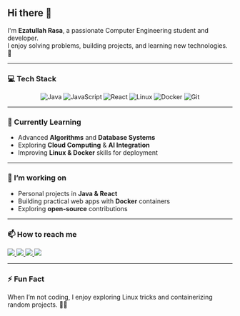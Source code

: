 ## Hi there 👋

I'm **Ezatullah Rasa**, a passionate Computer Engineering student and developer.  
I enjoy solving problems, building projects, and learning new technologies. 🚀

---

### 💻 Tech Stack

<div align="center">

<img src="https://img.shields.io/badge/Java-%23ED8B00.svg?style=for-the-badge&logo=openjdk&logoColor=white" alt="Java"/>
<img src="https://img.shields.io/badge/JavaScript-%23F7DF1E.svg?style=for-the-badge&logo=javascript&logoColor=black" alt="JavaScript"/>
<img src="https://img.shields.io/badge/React-%2320232a.svg?style=for-the-badge&logo=react&logoColor=%2361DAFB" alt="React"/>
<img src="https://img.shields.io/badge/Linux-FCC624?style=for-the-badge&logo=linux&logoColor=black" alt="Linux"/>
<img src="https://img.shields.io/badge/Docker-2496ED?style=for-the-badge&logo=docker&logoColor=white" alt="Docker"/>
<img src="https://img.shields.io/badge/Git-%23F05033.svg?style=for-the-badge&logo=git&logoColor=white" alt="Git"/>

</div>

---

### 🌱 Currently Learning
- Advanced **Algorithms** and **Database Systems**  
- Exploring **Cloud Computing** & **AI Integration**  
- Improving **Linux & Docker** skills for deployment  

---

### 🔭 I’m working on
- Personal projects in **Java & React**  
- Building practical web apps with **Docker** containers  
- Exploring **open-source** contributions  

---

### 📫 How to reach me

<div display="flex">
  <a href="https://www.linkedin.com/](https://www.linkedin.com/in/ezatullah-rasa/">
    <img src="https://img.shields.io/badge/linkedin-%230077B5.svg?style=for-the-badge&logo=linkedin&logoColor=white"/>
  </a>
 <a href="https://www.facebook.com/](https://www.facebook.com/ezatullahrasa113">
    <img src="https://img.shields.io/badge/facebook-%231877F2.svg?style=for-the-badge&logo=facebook&logoColor=white"/>
  </a>
  <a href="https://www.instagram.com/ezatullahrasa113/">
    <img src="https://img.shields.io/badge/instagram-%23E4405F.svg?style=for-the-badge&logo=instagram&logoColor=white"/>
  </a>
  <a href="mailto:ezatullahrasa113@gmail.com">
  <img src="https://img.shields.io/badge/Gmail-D14836?style=for-the-badge&logo=gmail&logoColor=white"/>
</a>
</div>

---

### ⚡ Fun Fact
When I’m not coding, I enjoy exploring Linux tricks and containerizing random projects. 🐧🐳
